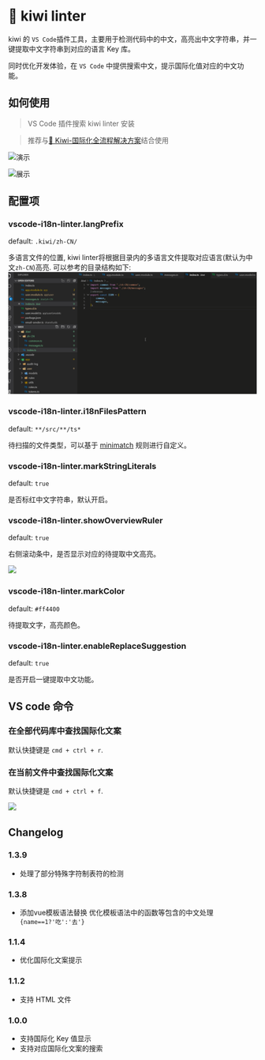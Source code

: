 # 🐤 kiwi linter

kiwi 的 `VS Code`插件工具，主要用于检测代码中的中文，高亮出中文字符串，并一键提取中文字符串到对应的语言 Key 库。

同时优化开发体验，在 `VS Code` 中提供搜索中文，提示国际化值对应的中文功能。

## 如何使用

> VS Code 插件搜索 kiwi linter 安装

> 推荐与[🐤 Kiwi-国际化全流程解决方案](https://github.com/alibaba/kiwi)结合使用


![演示](https://img.alicdn.com/tfs/TB1EYENfTnI8KJjy0FfXXcdoVXa-1006-368.gif)

![展示](https://img.alicdn.com/tfs/TB1pzAIC4YaK1RjSZFnXXa80pXa-884-308.png)

## 配置项

### vscode-i18n-linter.langPrefix

default: `.kiwi/zh-CN/`

多语言文件的位置, kiwi linter将根据目录内的多语言文件提取对应语言(默认为中文`zh-CN`)高亮.
可以参考的目录结构如下:
![示例目录结构](./assets/i18n-folder-structure.gif)

### vscode-i18n-linter.i18nFilesPattern

default: `**/src/**/ts*`

待扫描的文件类型，可以基于 [minimatch](https://github.com/isaacs/minimatch) 规则进行自定义。

### vscode-i18n-linter.markStringLiterals

default: `true`

是否标红中文字符串，默认开启。

### vscode-i18n-linter.showOverviewRuler

default: `true`

右侧滚动条中，是否显示对应的待提取中文高亮。

![](https://img.alicdn.com/tfs/TB1CHZRrxGYBuNjy0FnXXX5lpXa-1088-568.png)

### vscode-i18n-linter.markColor

default: `#ff4400`

待提取文字，高亮颜色。

### vscode-i18n-linter.enableReplaceSuggestion

default: `true`

是否开启一键提取中文功能。

## VS code 命令

### 在全部代码库中查找国际化文案
默认快捷键是 `cmd + ctrl + r`.


### 在当前文件中查找国际化文案
默认快捷键是 `cmd + ctrl + f`.

![](https://img.alicdn.com/tfs/TB1dzf8rpOWBuNjy0FiXXXFxVXa-1256-700.png)

## Changelog
### 1.3.9

-  处理了部分特殊字符制表符的检测
### 1.3.8

-  添加vue模板语法替换 优化模板语法中的函数等包含的中文处理`{name==1?'吃':'去'}`

### 1.1.4

-  优化国际化文案提示

### 1.1.2

- 支持 HTML 文件

### 1.0.0

- 支持国际化 Key 值显示
- 支持对应国际化文案的搜索
